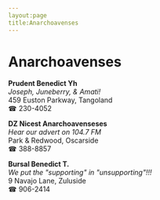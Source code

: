 ```yaml
---
layout:page
title:Anarchoavenses
---
```

# Anarchoavenses

**Prudent Benedict Yh**  
_Joseph, Juneberry, & Amati!_  
459 Euston Parkway, Tangoland  
☎ 230-4052



**DZ Nicest Anarchoavenseses**  
_Hear our advert on 104.7 FM_  
Park & Redwood, Oscarside  
☎ 388-8857



**Bursal Benedict T.**  
_We put the "supporting" in "unsupporting"!!!_  
9 Navajo Lane, Zuluside  
☎ 906-2414



